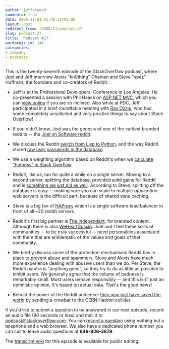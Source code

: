 ```yaml
---
author: jeffatwood
comments: true
date: 2008-11-01 01:40:22+00:00
layout: post
redirect_from: /2008/11/podcast-27
slug: podcast-27
title: 'Podcast #27'
wordpress_id: 144
categories:
- company
- podcasts
---
```



This is the twenty-seventh episode of the StackOverflow podcast, where Joel and Jeff interview Alexis "kn0thing" Ohanian and Steve "spez" Huffman, the founders and co-creators of Reddit.






  * Jeff is at the Professional Developers' Conference in Los Angeles. He co-presented a session with Phil Haack on [ASP.NET MVC](http://www.google.com/url?sa=t&source=web&ct=res&cd=1&url=http%3A%2F%2Fwww.asp.net%2Fmvc%2F&ei=eRUJSdniKZKasAOxw7ibDw&usg=AFQjCNG1FWlq5gZ1lBZOIcCgJoB9yLn9pA&sig2=VpUa916wqqPdZdHr84K2Mg), which you can [view online](http://channel9.msdn.com/pdc2008/PC21/) if you are so inclined. Also while at PDC, Jeff participated in a brief roundtable meeting with [Ray Ozzie](http://en.wikipedia.org/wiki/Ray_Ozzie), who had some completely unsolicited and very positive things to say about Stack Overflow!


  * If you didn't know, Joel was the genesis of one of the earliest branded reddits -- the [Joel on Software reddit](http://www.reddit.com/r/joel/).


  * We discuss the Reddit [switch from Lisp to Python](http://www.aaronsw.com/weblog/rewritingreddit), and the way Reddit stored [raw user passwords in the database](http://blog.moertel.com/articles/2006/12/15/never-store-passwords-in-a-database).


  * We use a weighting algorithm based on Reddit's when we [calculate "hotness" in Stack Overflow](http://stackoverflow.com/questions/24066/what-formula-should-be-used-to-determine-hot-questions).


  * Reddit, like us, ran for quite a while on a single server. Moving to a second server, splitting the database, provided solid gains for Reddit and is [something we just did as well](http://blog.stackoverflow.com/2008/10/adde-a-second-server/). According to Steve, splitting off the database is easy -- making sure you can scale to multiple _application_ web servers is the difficult part, because of shared state caching.


  * Steve is a big fan of [HAProxy](http://haproxy.1wt.eu/) which is a single software load balancer in front of all ~20 reddit servers.


  * Reddit's first big partner is [The Independent](http://www.reddit.com/r/independent/), for branded content. Although there is also [WeHeartGossip](http://www.weheartgossip.com/). Joel and I feel these sorts of communities -- to be truly successful -- need personalities associated with them that are emblematic of the values and goals of that community.


  * We briefly discuss some of the protection mechanisms Reddit has in place to prevent abuse and spammers. Steve and Alexis have much more experience dealing with abusive users than we do. Per Steve, the Reddit mantra is "anything goes", so they try to do as little as possible to inhibit users. We generally agree that the volume of badness is remarkably small. Most users behave responsibly -- and this isn't just an optimistic opinion, it's based on actual data. That's the good news!


  * Behold the power of the Reddit audience: [they may just have saved the world](http://www.redditall.com/2008/08/great-idea-reddit-crowbar-for-cernlhc.html) by sending a crowbar to the CERN Hadron collider.





If you'd like to submit a question to be answered in our next episode, record an audio file (90 seconds or less) and mail it to [podcast@stackoverflow.com](mailto:podcast@stackoverflow.com). You can [record a question](http://blog.stackoverflow.com/index.php/2008/05/recording-podcast-questions-using-your-telephone/) using nothing but a telephone and a web browser. We also have a dedicated phone number you can call to leave audio questions at **646-826-3879**.






The [transcript wiki](https://stackoverflow.fogbugz.com/default.asp?W25965) for this episode is available for public editing.

